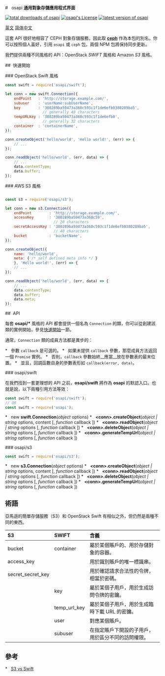 #   osapi
__通用對象存儲應用程式界面__

[![total downloads of osapi](https://img.shields.io/npm/dt/osapi.svg)](https://www.npmjs.com/package/osapi)
[![osapi's License](https://img.shields.io/npm/l/osapi.svg)](https://www.npmjs.com/package/osapi)
[![latest version of osapi](https://img.shields.io/npm/v/osapi.svg)](https://www.npmjs.com/package/osapi)

[英文](./README.md)
[简体中文](./README.zh_CN.md)

這套 API 很好地相容了 CEPH 對象存儲服務，因此取 __[ceph](https://www.npmjs.com/package/ceph)__ 作為本包的別名。你可以按照個人喜好，引用 `osapi` 或 `ceph` 包，兩個 NPM 包將保持同步更新。

我們提供兩種不同風格的 API：OpenStack *SWIFT* 風格和 Amazon *S3* 風格。

##  快速開始

### OpenStack Swift 風格

```javascript
const swift = require('osapi/swift');

let conn = new swift.Connection({
    endPoint   : 'http://storage.example.com/',
    subuser    : 'userName:subUserName',
    key        : '380289ba59473a368c593c1f1de6efb0380289ba5', 
                 // generally 40 characters 
    tempURLKey : '380289ba59473a368c593c1f1de6efb0', 
                 // generally 32 characters
    container  : 'containerName',
});

conn.createObject('hello/world', 'Hello world!', (err) => {
    // ...
});

conn.readObject('hello/world', (err, data) => {
    // ...
    data.contentType;
    data.buffer;
});
```

### AWS S3 風格

```javascript

const s3 = require('osapi/s3');

let conn = new s3.Connection({
    endPoint        : 'http://storage.example.com/',
    accessKey       : '380289ba59473a368c59', 
                      // 20 characters 
    secretAccessKey : '380289ba59473a368c593c1f1de6efb0380289ba5', 
                      // 40 characters
    bucket          : 'bucketName',
});

conn.createObject({
    name: 'hello/world',
    meta: { /* self defined meta info */ }
    }, 'Hello world!', (err) => {
    // ...
});

conn.readObject('hello/world', (err, data) => {
    // ...
    data.contentType;
    data.buffer;
    data.meta;
});
```

##  API

每套 __osapi/*__ 風格的 API 都會提供一個名為 `Connection` 的類，你可以從創建該類的實例開始，參見[快速開始](#快速開始)一節。

通常，`Connection` 類的成員方法都是異步的：

*   參數 `callback` 是可選的。
*   如果未提供 `callback` 參數，那麼成員方法返回一個 `Promise` 實例。
*   否則，`callback` 參數始終__應當__放在參數表的最末位置。
*   並且，回調函數自身的參數表形如 `callback(error, data)`。

### osapi/swift

在我們找到一套更理想的 API 之前，__osapi/swift__ 將作為 __osapi__ 的默認入口。也就是說，以下兩種引用方法等效：

```javascript
const swift = require('osapi/swift');
// OR
const swift = require('osapi');
```

*   new __swift.Connection__(*object* options)
*   __\<conn\>.createObject__(*object | string* options, content [, *function* callback ])
*   __\<conn\>.readObject__(*object | string* options [, *function* callback ])
*   __\<conn\>.deleteObject__(*object | string* options [, *function* callback ])
*   __\<conn\>.generateTempUrl__(*object | string* options [, *function* callback ])

### osapi/s3

```javascript
const swift = require('osapi/s3');
```

*   new __s3.Connection__(*object* options)
*   __\<conn\>.createObject__(*object | string* options, content [, *function* callback ])
*   __\<conn\>.readObject__(*object | string* options [, *function* callback ])
*   __\<conn\>.deleteObject__(*object | string* options [, *function* callback ])
*   __\<conn\>.generateTempUrl__(*object | string* options [, *function* callback ])

##  術語

亞馬遜的簡單存儲服務（S3）和 OpenStack Swift 有相似之外，但仍然是兩種不同的東西。

| S3                   | SWIFT          | 含義 |
| :----------------    | :------------- | :------------- |
| bucket               | container      | 屬於某個賬戶的、用於存儲對象的容器。 |
| access_key           |                | 用於識別賬戶的唯一標識串。 |
| secret\_secret\_key  |                | 用於確認請求合法性的令牌，相當於密碼。 |
|                      | key            | 屬於某個子用戶，用於生成訪問令牌的密鑰。 |
|                      | temp\_url\_key | 屬於某個子用戶，用於生成臨時下載 URL 的密鑰。 |
|                      | user           | 對應某個賬戶。 |
|                      | subuser        | 在指定賬戶下開設的子用戶，用於區分不同的訪問權限。 |

##  參考

*   [S3 vs Swift](https://oldhenhut.com/2016/05/31/s3-vs-swift/)

